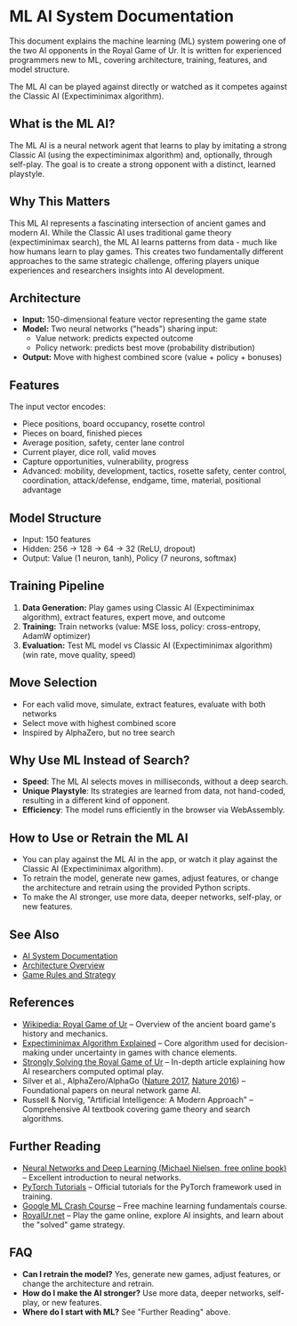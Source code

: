 # ML AI System Documentation

This document explains the machine learning (ML) system powering one of the two AI opponents in the Royal Game of Ur. It is written for experienced programmers new to ML, covering architecture, training, features, and model structure.

The ML AI can be played against directly or watched as it competes against the Classic AI (Expectiminimax algorithm).

## What is the ML AI?

The ML AI is a neural network agent that learns to play by imitating a strong Classic AI (using the expectiminimax algorithm) and, optionally, through self-play. The goal is to create a strong opponent with a distinct, learned playstyle.

## Why This Matters

This ML AI represents a fascinating intersection of ancient games and modern AI. While the Classic AI uses traditional game theory (expectiminimax search), the ML AI learns patterns from data - much like how humans learn to play games. This creates two fundamentally different approaches to the same strategic challenge, offering players unique experiences and researchers insights into AI development.

## Architecture

- **Input:** 150-dimensional feature vector representing the game state
- **Model:** Two neural networks ("heads") sharing input:
  - Value network: predicts expected outcome
  - Policy network: predicts best move (probability distribution)
- **Output:** Move with highest combined score (value + policy + bonuses)

## Features

The input vector encodes:

- Piece positions, board occupancy, rosette control
- Pieces on board, finished pieces
- Average position, safety, center lane control
- Current player, dice roll, valid moves
- Capture opportunities, vulnerability, progress
- Advanced: mobility, development, tactics, rosette safety, center control, coordination, attack/defense, endgame, time, material, positional advantage

## Model Structure

- Input: 150 features
- Hidden: 256 → 128 → 64 → 32 (ReLU, dropout)
- Output: Value (1 neuron, tanh), Policy (7 neurons, softmax)

## Training Pipeline

1. **Data Generation:** Play games using Classic AI (Expectiminimax algorithm), extract features, expert move, and outcome
2. **Training:** Train networks (value: MSE loss, policy: cross-entropy, AdamW optimizer)
3. **Evaluation:** Test ML model vs Classic AI (Expectiminimax algorithm) (win rate, move quality, speed)

## Move Selection

- For each valid move, simulate, extract features, evaluate with both networks
- Select move with highest combined score
- Inspired by AlphaZero, but no tree search

## Why Use ML Instead of Search?

- **Speed**: The ML AI selects moves in milliseconds, without a deep search.
- **Unique Playstyle**: Its strategies are learned from data, not hand-coded, resulting in a different kind of opponent.
- **Efficiency**: The model runs efficiently in the browser via WebAssembly.

## How to Use or Retrain the ML AI

- You can play against the ML AI in the app, or watch it play against the Classic AI (Expectiminimax algorithm).
- To retrain the model, generate new games, adjust features, or change the architecture and retrain using the provided Python scripts.
- To make the AI stronger, use more data, deeper networks, self-play, or new features.

## See Also

- [AI System Documentation](./ai-system.md)
- [Architecture Overview](./architecture-overview.md)
- [Game Rules and Strategy](./game-rules-strategy.md)

## References

- [Wikipedia: Royal Game of Ur](https://en.wikipedia.org/wiki/Royal_Game_of_Ur) – Overview of the ancient board game's history and mechanics.
- [Expectiminimax Algorithm Explained](https://en.wikipedia.org/wiki/Backgammon#Computer_play) – Core algorithm used for decision-making under uncertainty in games with chance elements.
- [Strongly Solving the Royal Game of Ur](https://royalur.net/articles/solving/) – In-depth article explaining how AI researchers computed optimal play.
- Silver et al., AlphaZero/AlphaGo ([Nature 2017](https://www.nature.com/articles/nature24270), [Nature 2016](https://www.nature.com/articles/nature16961)) – Foundational papers on neural network game AI.
- Russell & Norvig, "Artificial Intelligence: A Modern Approach" – Comprehensive AI textbook covering game theory and search algorithms.

## Further Reading

- [Neural Networks and Deep Learning (Michael Nielsen, free online book)](http://neuralnetworksanddeeplearning.com/) – Excellent introduction to neural networks.
- [PyTorch Tutorials](https://pytorch.org/tutorials/) – Official tutorials for the PyTorch framework used in training.
- [Google ML Crash Course](https://developers.google.com/machine-learning/crash-course) – Free machine learning fundamentals course.
- [RoyalUr.net](https://royalur.net/) – Play the game online, explore AI insights, and learn about the "solved" game strategy.

## FAQ

- **Can I retrain the model?** Yes, generate new games, adjust features, or change the architecture and retrain.
- **How do I make the AI stronger?** Use more data, deeper networks, self-play, or new features.
- **Where do I start with ML?** See "Further Reading" above.
